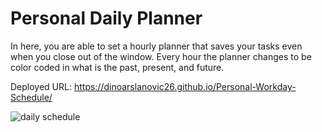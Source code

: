 # Personal Daily Planner

In here, you are able to set a hourly planner that saves your tasks even when you close out of the window. Every hour the planner changes to be color coded in what is the past, present, and future.

Deployed URL: https://dinoarslanovic26.github.io/Personal-Workday-Schedule/

![daily schedule](https://user-images.githubusercontent.com/117688172/210700237-2e27250f-e150-48e3-8c08-a4713dc26902.jpg)
